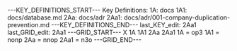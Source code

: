 ---KEY_DEFINITIONS_START---
Key Definitions:
1A: docs
1A1: docs/database.md
2Aa: docs/adr
2Aa1: docs/adr/001-company-duplication-prevention.md
---KEY_DEFINITIONS_END---
last_KEY_edit: 2Aa1
last_GRID_edit: 2Aa1
---GRID_START---
X 1A 1A1 2Aa 2Aa1
1A = op3
1A1 = nonp
2Aa = nnop
2Aa1 = n3o
---GRID_END---
